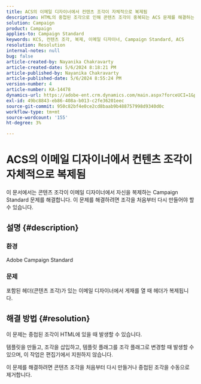 ```yaml
---
title: ACS의 이메일 디자이너에서 컨텐츠 조각이 자체적으로 복제됨
description: HTML의 중첩된 조각으로 인해 콘텐츠 조각이 중복되는 ACS 문제를 해결하는 방법에 대해 알아봅니다.
solution: Campaign
product: Campaign
applies-to: Campaign Standard
keywords: KCS, 컨텐츠 조각, 복제, 이메일 디자이너, Campaign Standard, ACS
resolution: Resolution
internal-notes: null
bug: false
article-created-by: Nayanika Chakravarty
article-created-date: 5/6/2024 8:18:21 PM
article-published-by: Nayanika Chakravarty
article-published-date: 5/6/2024 8:55:24 PM
version-number: 4
article-number: KA-14478
dynamics-url: https://adobe-ent.crm.dynamics.com/main.aspx?forceUCI=1&pagetype=entityrecord&etn=knowledgearticle&id=231607c5-e50b-ef11-9f8a-6045bd0065b6
exl-id: 49bc8843-eb86-408a-b013-c2fe36201eec
source-git-commit: 950c82bf4e0ce2cd8baab9b488757998d9340d0c
workflow-type: tm+mt
source-wordcount: '155'
ht-degree: 3%

---
```


# ACS의 이메일 디자이너에서 컨텐츠 조각이 자체적으로 복제됨


이 문서에서는 콘텐츠 조각이 이메일 디자이너에서 자신을 복제하는 Campaign Standard 문제를 해결합니다. 이 문제를 해결하려면 조각을 처음부터 다시 만들어야 할 수 있습니다.

## 설명 {#description}


### <b>환경</b>

Adobe Campaign Standard

### <b>문제</b>

포함된 헤더(콘텐츠 조각)가 있는 이메일 디자이너에서 게재를 열 때 헤더가 복제됩니다.


## 해결 방법 {#resolution}


이 문제는 중첩된 조각이 HTML에 있을 때 발생할 수 있습니다.

템플릿을 만들고, 조각을 삽입하고, 템플릿 플래그를 조각 플래그로 변경할 때 발생할 수 있으며, 이 작업은 편집기에서 지원하지 않습니다.

이 문제를 해결하려면 콘텐츠 조각을 처음부터 다시 만들거나 중첩된 조각을 수동으로 제거합니다.
